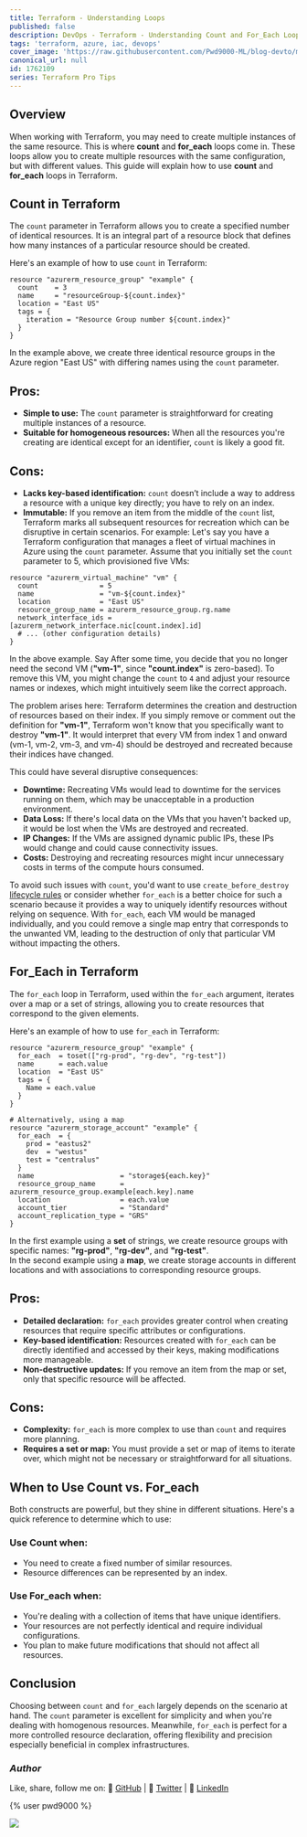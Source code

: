 ```yaml
---
title: Terraform - Understanding Loops
published: false
description: DevOps - Terraform - Understanding Count and For_Each Loops
tags: 'terraform, azure, iac, devops'
cover_image: 'https://raw.githubusercontent.com/Pwd9000-ML/blog-devto/main/posts/2024/DevOps-Terraform-Loops/assets/main-tf-tips.png'
canonical_url: null
id: 1762109
series: Terraform Pro Tips
---
```


## Overview

When working with Terraform, you may need to create multiple instances of the same resource. This is where **count** and **for_each** loops come in. These loops allow you to create multiple resources with the same configuration, but with different values. This guide will explain how to use **count** and **for_each** loops in Terraform.  

## Count in Terraform

The `count` parameter in Terraform allows you to create a specified number of identical resources. It is an integral part of a resource block that defines how many instances of a particular resource should be created.  

Here's an example of how to use `count` in Terraform:

```hcl
resource "azurerm_resource_group" "example" {
  count    = 3
  name     = "resourceGroup-${count.index}"
  location = "East US"
  tags = {
    iteration = "Resource Group number ${count.index}"
  }
}
```

In the example above, we create three identical resource groups in the Azure region "East US" with differing names using the `count` parameter.  

## Pros:

- **Simple to use:** The `count` parameter is straightforward for creating multiple instances of a resource.
- **Suitable for homogeneous resources:** When all the resources you're creating are identical except for an identifier, `count` is likely a good fit.

## Cons:

- **Lacks key-based identification:** `count` doesn’t include a way to address a resource with a unique key directly; you have to rely on an index.
- **Immutable:** If you remove an item from the middle of the `count` list, Terraform marks all subsequent resources for recreation which can be disruptive in certain scenarios. For example: Let's say you have a Terraform configuration that manages a fleet of virtual machines in Azure using the `count` parameter. Assume that you initially set the `count` parameter to 5, which provisioned five VMs:

```hcl
resource "azurerm_virtual_machine" "vm" {
  count               = 5
  name                = "vm-${count.index}"
  location            = "East US"
  resource_group_name = azurerm_resource_group.rg.name
  network_interface_ids = [azurerm_network_interface.nic[count.index].id]
  # ... (other configuration details)
}
```

In the above example. Say After some time, you decide that you no longer need the second VM (**"vm-1"**, since **"count.index"** is zero-based). To remove this VM, you might change the `count` to `4` and adjust your resource names or indexes, which might intuitively seem like the correct approach.  

The problem arises here: Terraform determines the creation and destruction of resources based on their index. If you simply remove or comment out the definition for **"vm-1"**, Terraform won't know that you specifically want to destroy **"vm-1"**. It would interpret that every VM from index 1 and onward (vm-1, vm-2, vm-3, and vm-4) should be destroyed and recreated because their indices have changed.  

This could have several disruptive consequences:  

- **Downtime:** Recreating VMs would lead to downtime for the services running on them, which may be unacceptable in a production environment.
- **Data Loss:** If there's local data on the VMs that you haven't backed up, it would be lost when the VMs are destroyed and recreated.
- **IP Changes:** If the VMs are assigned dynamic public IPs, these IPs would change and could cause connectivity issues.
- **Costs:** Destroying and recreating resources might incur unnecessary costs in terms of the compute hours consumed.

To avoid such issues with `count`, you'd want to use `create_before_destroy` [lifecycle rules](https://dev.to/pwd9000/terraform-understanding-the-lifecycle-block-4f6e) or consider whether `for_each` is a better choice for such a scenario because it provides a way to uniquely identify resources without relying on sequence. With `for_each`, each VM would be managed individually, and you could remove a single map entry that corresponds to the unwanted VM, leading to the destruction of only that particular VM without impacting the others.  

## For_Each in Terraform

The `for_each` loop in Terraform, used within the `for_each` argument, iterates over a map or a set of strings, allowing you to create resources that correspond to the given elements.  

Here's an example of how to use `for_each` in Terraform:

```hcl
resource "azurerm_resource_group" "example" {
  for_each  = toset(["rg-prod", "rg-dev", "rg-test"])
  name      = each.value
  location  = "East US"
  tags = {
    Name = each.value
  }
}

# Alternatively, using a map
resource "azurerm_storage_account" "example" {
  for_each  = {
    prod = "eastus2"
    dev  = "westus"
    test = "centralus"
  }
  name                     = "storage${each.key}"
  resource_group_name      = azurerm_resource_group.example[each.key].name
  location                 = each.value
  account_tier             = "Standard"
  account_replication_type = "GRS"
}
```

In the first example using a **set** of strings, we create resource groups with specific names: **"rg-prod"**, **"rg-dev"**, and **"rg-test"**.  
In the second example using a **map**, we create storage accounts in different locations and with associations to corresponding resource groups.

## Pros:

- **Detailed declaration:** `for_each` provides greater control when creating resources that require specific attributes or configurations.
- **Key-based identification:** Resources created with `for_each` can be directly identified and accessed by their keys, making modifications more manageable.
- **Non-destructive updates:** If you remove an item from the map or set, only that specific resource will be affected.

## Cons:

- **Complexity:** `for_each` is more complex to use than `count` and requires more planning.
- **Requires a set or map:** You must provide a set or map of items to iterate over, which might not be necessary or straightforward for all situations.

## When to Use Count vs. For_each

Both constructs are powerful, but they shine in different situations. Here's a quick reference to determine which to use:

### Use Count when:

- You need to create a fixed number of similar resources.
- Resource differences can be represented by an index.

### Use For_each when:

- You're dealing with a collection of items that have unique identifiers.
- Your resources are not perfectly identical and require individual configurations.
- You plan to make future modifications that should not affect all resources.

## Conclusion

Choosing between `count` and `for_each` largely depends on the scenario at hand. The `count` parameter is excellent for simplicity and when you're dealing with homogenous resources. Meanwhile, `for_each` is perfect for a more controlled resource declaration, offering flexibility and precision especially beneficial in complex infrastructures.

### _Author_

Like, share, follow me on: :octopus: [GitHub](https://github.com/Pwd9000-ML) | :penguin: [Twitter](https://twitter.com/pwd9000) | :space_invader: [LinkedIn](https://www.linkedin.com/in/marcel-l-61b0a96b/)

{% user pwd9000 %}

<a href="https://www.buymeacoffee.com/pwd9000"><img src="https://img.buymeacoffee.com/button-api/?text=Buy me a coffee&emoji=&slug=pwd9000&button_colour=FFDD00&font_colour=000000&font_family=Cookie&outline_colour=000000&coffee_colour=ffffff"></a>

